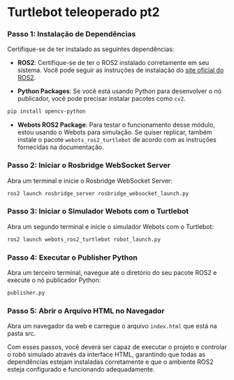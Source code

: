 # Turtlebot teleoperado pt2

### Passo 1: Instalação de Dependências

Certifique-se de ter instalado as seguintes dependências:

- **ROS2**: Certifique-se de ter o ROS2 instalado corretamente em seu sistema. Você pode seguir as instruções de instalação do [site oficial do ROS2](https://index.ros.org/doc/ros2/Installation/).

- **Python Packages**: Se você está usando Python para desenvolver o nó publicador, você pode precisar instalar pacotes como `cv2`.

```bash
pip install opencv-python
```

- **Webots ROS2 Package**: Para testar o funcionamento desse módulo, estou usando o Webots para simulação. Se quiser replicar, também instale o pacote `webots_ros2_turtlebot` de acordo com as instruções fornecidas na documentação.

### Passo 2: Iniciar o Rosbridge WebSocket Server

Abra um terminal e inicie o Rosbridge WebSocket Server:

```bash
ros2 launch rosbridge_server rosbridge_websocket_launch.py
```

### Passo 3: Iniciar o Simulador Webots com o Turtlebot

Abra um segundo terminal e inicie o simulador Webots com o Turtlebot:

```bash
ros2 launch webots_ros2_turtlebot robot_launch.py
```

### Passo 4: Executar o Publisher Python

Abra um terceiro terminal, navegue até o diretório do seu pacote ROS2 e execute o nó publicador Python:

```bash
publisher.py
```

### Passo 5: Abrir o Arquivo HTML no Navegador

Abra um navegador da web e carregue o arquivo `index.html` que está na pasta src.

Com esses passos, você deverá ser capaz de executar o projeto e controlar o robô simulado através da interface HTML, garantindo que todas as dependências estejam instaladas corretamente e que o ambiente ROS2 esteja configurado e funcionando adequadamente.
